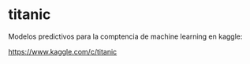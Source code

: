 # titanic
Modelos predictivos para la comptencia de machine learning en kaggle:

https://www.kaggle.com/c/titanic

